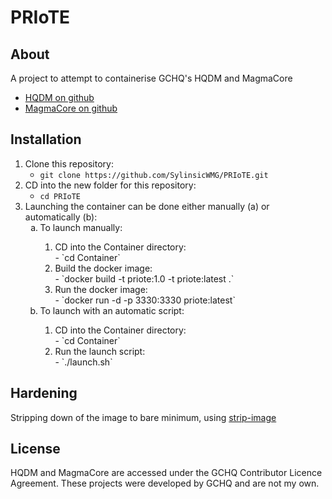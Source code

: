 # PRIoTE
## About 
A project to attempt to containerise GCHQ's HQDM and MagmaCore

- [HQDM on github](https://github.com/gchq/HQDM.git)
- [MagmaCore on github](https://github.com/gchq/MagmaCore.git)

## Installation
1. Clone this repository:
    - `git clone https://github.com/SylinsicWMG/PRIoTE.git`
2. CD into the new folder for this repository:
    - `cd PRIoTE`
3. Launching the container can be done either manually (a) or automatically (b):
    <ol type="a">
      <li>To launch manually:</li>
        <ol type="1">
          <li>CD into the Container directory:</li>
            - `cd Container`
          <li>Build the docker image:</li>
            - `docker build -t priote:1.0 -t priote:latest .`
          <li>Run the docker image:</li>
            - `docker run -d -p 3330:3330 priote:latest`
        </ol>
      <li>To launch with an automatic script:</li>
        <ol>
          <li>CD into the Container directory:</li>
            - `cd Container`
          <li>Run the launch script:</li>
            - `./launch.sh`
        </ol>
    </ol>

## Hardening

Stripping down of the image to bare minimum, using [strip-image](https://github.com/SylinsicWMG/strip-image)

## License
HQDM and MagmaCore are accessed under the GCHQ Contributor Licence Agreement. These projects were developed by GCHQ and are not my own.
